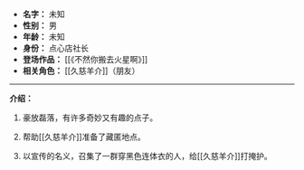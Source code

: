 
- **名字：** 未知
- **性别：** 男
- **年龄：** 未知
- **身份：** 点心店社长
- **登场作品：** [[《不然你搬去火星啊》]]
- **相关角色：** [[久慈羊介]]（朋友）

---

**介绍：** 

1. 豪放磊落，有许多奇妙又有趣的点子。

2. 帮助[[久慈羊介]]准备了藏匿地点。

3. 以宣传的名义，召集了一群穿黑色连体衣的人，给[[久慈羊介]]打掩护。